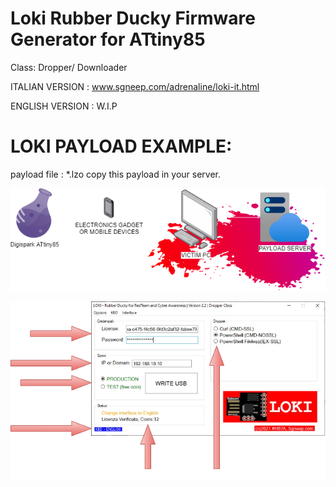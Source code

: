 # Loki Rubber Ducky Firmware Generator for ATtiny85
Class: Dropper/ Downloader

ITALIAN VERSION : www.sgneep.com/adrenaline/loki-it.html

ENGLISH VERSION : W.I.P

# LOKI PAYLOAD EXAMPLE:
payload file : *.lzo
copy this payload in your server.

<p align="center">

![LOKI](./LOKI_BANNER.png)

![LOKI](./LOKI_SCR_W.png)

  </p>
